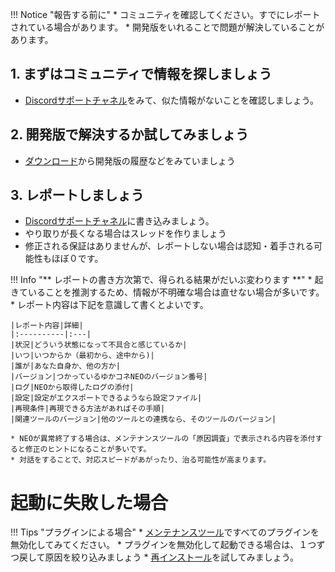 
!!! Notice "報告する前に"
    * コミュニティを確認してください。すでにレポートされている場合があります。
    * 開発版をいれることで問題が解決していることがあります。


## 1. まずはコミュニティで情報を探しましょう

* [Discordサポートチャネル](https://discord.com/channels/539815056939024386/980974625792073728)をみて、似た情報がないことを確認しましょう。

## 2. 開発版で解決するか試してみましょう

*  [ダウンロード](../download.md)から開発版の履歴などをみていましょう

## 3. レポートしましょう

* [Discordサポートチャネル](https://discord.com/channels/539815056939024386/980974625792073728)に書き込みましょう。
* やり取りが長くなる場合はスレッドを作りましょう
* 修正される保証はありませんが、レポートしない場合は認知・着手される可能性もほぼ０です。


!!! Info "** レポートの書き方次第で、得られる結果がだいぶ変わります **"
    * 起きていることを推測するため、情報が不明確な場合は直せない場合が多いです。
    * レポート内容は下記を意識して書くとよいです。

    |レポート内容|詳細|
    |:----------|:---|
    |状況|どういう状態になって不具合と感じているか|
    |いつ|いつからか（最初から、途中から)|
    |誰が|あなた自身か、他の方か|
    |バージョン|つかっているゆかコネNEOのバージョン番号|
    |ログ|NEOから取得したログの添付|
    |設定|設定がエクスポートできるようなら設定ファイル|
    |再現条件|再現できる方法があればその手順|
    |関連ツールのバージョン|他のツールとの連携なら、そのツールのバージョン|

    * NEOが異常終了する場合は、メンテナンスツールの「原因調査」で表示される内容を添付すると修正のヒントになることが多いです。
    * 対話をすることで、対応スピードがあがったり、治る可能性が高まります。

# 起動に失敗した場合
!!! Tips "プラグインによる場合"
    * [メンテナンスツール](reinstall.md)ですべてのプラグインを無効化してみてください。
    * プラグインを無効化して起動できる場合は、１つずつ戻して原因を絞り込みましょう
    * [再インストール](reinstall.md)を試してみましょう。